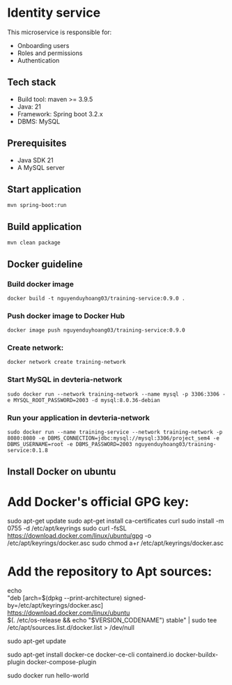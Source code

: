 # Identity service
This microservice is responsible for:
* Onboarding users
* Roles and permissions
* Authentication

## Tech stack
* Build tool: maven >= 3.9.5
* Java: 21
* Framework: Spring boot 3.2.x
* DBMS: MySQL

## Prerequisites
* Java SDK 21
* A MySQL server

## Start application
`mvn spring-boot:run`

## Build application
`mvn clean package`

## Docker guideline
### Build docker image
`docker build -t nguyenduyhoang03/training-service:0.9.0 .`
### Push docker image to Docker Hub
`docker image push nguyenduyhoang03/training-service:0.9.0`
### Create network:
`docker network create training-network`
### Start MySQL in devteria-network
`sudo docker run --network training-network --name mysql -p 3306:3306 -e MYSQL_ROOT_PASSWORD=2003 -d mysql:8.0.36-debian`
### Run your application in devteria-network
`sudo docker run --name training-service --network training-network -p 8080:8080 -e DBMS_CONNECTION=jdbc:mysql://mysql:3306/project_sem4 -e DBMS_USERNAME=root -e DBMS_PASSWORD=2003 nguyenduyhoang03/training-service:0.1.8`

## Install Docker on ubuntu

# Add Docker's official GPG key:
sudo apt-get update
sudo apt-get install ca-certificates curl
sudo install -m 0755 -d /etc/apt/keyrings
sudo curl -fsSL https://download.docker.com/linux/ubuntu/gpg -o /etc/apt/keyrings/docker.asc
sudo chmod a+r /etc/apt/keyrings/docker.asc

# Add the repository to Apt sources:
echo \
"deb [arch=$(dpkg --print-architecture) signed-by=/etc/apt/keyrings/docker.asc] https://download.docker.com/linux/ubuntu \
$(. /etc/os-release && echo "$VERSION_CODENAME") stable" | sudo tee /etc/apt/sources.list.d/docker.list > /dev/null

sudo apt-get update

sudo apt-get install docker-ce docker-ce-cli containerd.io docker-buildx-plugin docker-compose-plugin

sudo docker run hello-world